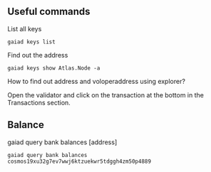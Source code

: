 
## **Useful commands**

List all keys

```
gaiad keys list
```

Find out the address
~~~
gaiad keys show Atlas.Node -a
~~~

How to find out address and voloperaddress using explorer?

Open the validator and click on the transaction at the bottom in the Transactions section.

## **Balance**

gaiad query bank balances [address]

```
gaiad query bank balances cosmos19xu32g7ev7wwj6ktzuekwr5tdggh4zm50p4889
```
